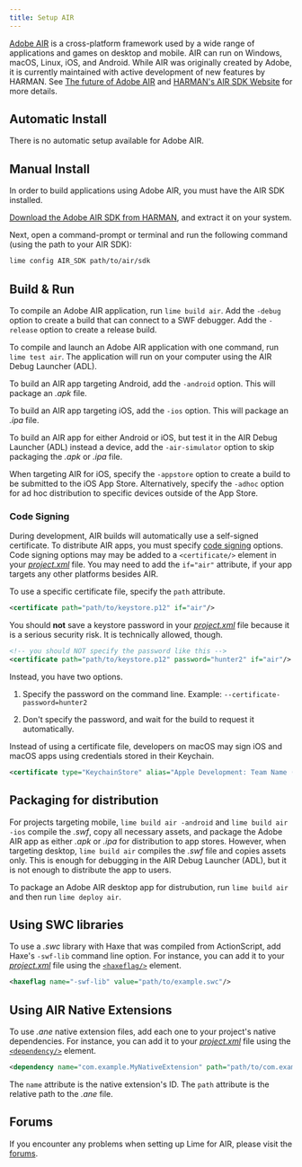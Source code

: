 ```yaml
---
title: Setup AIR
---
```


[Adobe AIR](https://airsdk.dev) is a cross-platform framework used by a wide range of applications and games on desktop and mobile. AIR can run on Windows, macOS, Linux, iOS, and Android. While AIR was originally created by Adobe, it is currently maintained with active development of new features by HARMAN. See [The future of Adobe AIR](https://theblog.adobe.com/the-future-of-adobe-air/) and [HARMAN's AIR SDK Website](https://airsdk.dev) for more details.

## Automatic Install

There is no automatic setup available for Adobe AIR.

## Manual Install

In order to build applications using Adobe AIR, you must have the AIR SDK installed.

[Download the Adobe AIR SDK from HARMAN](https://airsdk.harman.com/download), and extract it on your system.

Next, open a command-prompt or terminal and run the following command (using the path to your AIR SDK):

```sh
lime config AIR_SDK path/to/air/sdk
```

## Build & Run

To compile an Adobe AIR application, run `lime build air`. Add the `-debug` option to create a build that can connect to a SWF debugger. Add the `-release` option to create a release build.

To compile and launch an Adobe AIR application with one command, run `lime test air`. The application will run on your computer using the AIR Debug Launcher (ADL).

To build an AIR app targeting Android, add the `-android` option. This will package an _.apk_ file.

To build an AIR app targeting iOS, add the `-ios` option. This will package an _.ipa_ file.

To build an AIR app for either Android or iOS, but test it in the AIR Debug Launcher (ADL) instead a device, add the `-air-simulator` option to skip packaging the _.apk_ or _.ipa_ file.

When targeting AIR for iOS, specify the `-appstore` option to create a build to be submitted to the iOS App Store. Alternatively, specify the `-adhoc` option for ad hoc distribution to specific devices outside of the App Store.

### Code Signing

During development, AIR builds will automatically use a self-signed certificate. To distribute AIR apps, you must specify [code signing](https://help.adobe.com/en_US/air/build/WS5b3ccc516d4fbf351e63e3d118666ade46-7f72.html) options. Code signing options may may be added to a `<certificate/>` element in your [_project.xml_](../../project-files/xml-format/) file. You may need to add the `if="air"` attribute, if your app targets any other platforms besides AIR.

To use a specific certificate file, specify the `path` attribute.

```xml
<certificate path="path/to/keystore.p12" if="air"/>
```

You should **not** save a keystore password in your [_project.xml_](../../project-files/xml-format/) file because it is a serious security risk. It is technically allowed, though.

```xml
<!-- you should NOT specify the password like this -->
<certificate path="path/to/keystore.p12" password="hunter2" if="air"/>
```

Instead, you have two options.

1. Specify the password on the command line. Example: `--certificate-password=hunter2`

2. Don't specify the password, and wait for the build to request it automatically.

Instead of using a certificate file, developers on macOS may sign iOS and macOS apps using credentials stored in their Keychain.

```xml
<certificate type="KeychainStore" alias="Apple Development: Team Name (XXXXXXXXXX)" if="air ios"/>
```

## Packaging for distribution

For projects targeting mobile, `lime build air -android` and `lime build air -ios` compile the _.swf_, copy all necessary assets, and package the Adobe AIR app as either _.apk_ or _.ipa_ for distribution to app stores. However, when targeting desktop, `lime build air` compiles the _.swf_ file and copies assets only. This is enough for debugging in the AIR Debug Launcher (ADL), but it is not enough to distribute the app to users.

To package an Adobe AIR desktop app for distrubution, run `lime build air` and then run `lime deploy air`.

## Using SWC libraries

To use a _.swc_ library with Haxe that was compiled from ActionScript, add Haxe's `-swf-lib` command line option. For instance, you can add it to your [_project.xml_](../../project-files/xml-format/) file using the [`<haxeflag/>`](../../project-files/xml-format/#haxeflag) element.

```xml
<haxeflag name="-swf-lib" value="path/to/example.swc"/>
```

## Using AIR Native Extensions

To use _.ane_ native extension files, add each one to your project's native dependencies. For instance, you can add it to your [_project.xml_](../../project-files/xml-format/) file using the [`<dependency/>`](../../project-files/xml-format/#dependency) element.

```xml
<dependency name="com.example.MyNativeExtension" path="path/to/com.example.MyNativeExtension.ane" if="air"/>
```

The `name` attribute is the native extension's ID. The `path` attribute is the relative path to the _.ane_ file.

## Forums

If you encounter any problems when setting up Lime for AIR, please visit the [forums](http://community.openfl.org/c/help).
